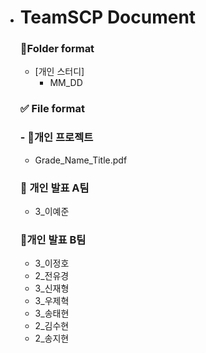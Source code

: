 - # TeamSCP Document


  ### 📁Folder format

  - [개인 스터디]
      - MM_DD
  ### ✅ File format

  ### - 📕개인 프로젝트
   - Grade_Name_Title.pdf 

  ### 📙 개인 발표 A팀
  - 3_이예준
  ### 📙개인 발표 B팀
  - 3_이정호
  - 2_전유경
  - 3_신재형
  - 3_우제혁
  - 3_송태현
  - 2_김수현
  - 2_송지현
